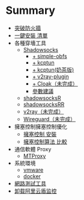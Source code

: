 # Summary

* [突破防火牆](README.md)
* [一鍵安裝 清單](一鍵安裝-清單.md)
* 各種穿墻工具
    * [Shadowsocks](shadowsocks-libev-搭建.md)
        * [+ simple-obfs ](shadowsocks-libev+simple-obfs-搭建.md)
        * [+ kcptun](shadowsocks-libev+kcptun.md)
        * [+ kcptun(奶茶版)](shadowsocks-libev+kcptun-奶茶版.md)
        * [+ v2ray-plugin ](SS+v2ray-plugin-搭建.md)
        * [+ Cloak（未完成）](Shadowsocks+Cloak.md)
        * [參數建議](Shadowsocks-參數建議.md)
    * [shadowsocksR](shadowsocksR.md)
    * [shadowsocksRR](shadowsocksRR.md)
    * [v2ray（未完成）](v2ray.md)
    * [Wireguard（未完成）](Wireguard.md)
* 擁塞控制擁塞控制優化
    * [擁塞控制 安裝](bbr優化.md)
    * [擁塞控制算法 比較](擁塞控制算法比較.md)
* 通信軟體 Proxy
    * [MTProxy](MTProxy.md)
* 系統環境
    * [vmware](vmware.md) 
    * [docker](docker.md)
* [網路測試工具](網路測試工具.md)
* [卸载阿里云盾监控](卸载阿里云盾监控.md)